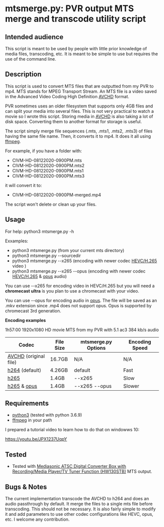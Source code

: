 # mtsmerge.py: PVR output MTS merge and transcode utility script

## Intended audience 
This script is meant to be used by people with little prior knowledge of media files, transcoding, etc. It is meant to be simple to use but requires the use of the command line.

## Description
This script is used to convert MTS files that are outputted from my PVR to mp4. MTS stands for MPEG Transport Stream. An MTS file is a video saved in the Advanced Video Coding High Definition [AVCHD](https://en.wikipedia.org/wiki/AVCHD) format. 

PVR sometimes uses an older filesystem that supports only 4GB files and can split your media into several files. This is not very practical to watch a movie so I wrote this script. Storing media in [AVCHD](https://en.wikipedia.org/wiki/AVCHD) is also taking a lot of disk space. Converting them to another format for storage is useful.

The script simply merge file sequences (.mts, .mts1, .mts2, .mts3) of files having the same file name. Then, it converts it to mp4. It does it all using [ffmpeg](https://ffmpeg.org/). 

For example, if you have a folder with:

* CIVM-HD-08122020-0900PM.mts   
* CIVM-HD-08122020-0900PM.mts2
* CIVM-HD-08122020-0900PM.mts1 
* CIVM-HD-08122020-0900PM.mts3

it will convert it to:
* CIVM-HD-08122020-0900PM-merged.mp4

The script won't delete or clean up your files.

## Usage

For help:
python3 mtsmerge.py -h

Exxamples:
* python3 mtsmerge.py (from your current mts directory)
* python3 mtsmerge.py --sourcedir <media folder> 
* python3 mtsmerge.py --x265 (encoding with newer codec [HEVC/H.265](https://en.wikipedia.org/wiki/High_Efficiency_Video_Coding) video )
* python3 mtsmerge.py --x265 --opus (encoding with newer codec [HEVC/H.265](https://en.wikipedia.org/wiki/High_Efficiency_Video_Coding) & [opus](https://opus-codec.org/) audio)

You can use --x265 for encoding video in HEVC/H.265 but you will need a **chromecast ultra** is you plan to use a chromecast with your video.

You can use --opus for encoding audio in [opus](https://opus-codec.org/). The file will be saved as an .mkv extension since .mp4 does not support opus. Opus is supported by chromecast 3rd generation.

**Encoding examples**

1h57:00 1920x1080 HD movie MTS from my PVR with 5.1 ac3 384 kb/s audio

| Codec | File Size | mtsmerge.py Options | Encoding Speed |
--- | --- | --- | --- |
| [AVCHD](https://en.wikipedia.org/wiki/AVCHD) (original file) | 16.7GB | N/A | N/A
| [h264](https://en.wikipedia.org/wiki/Advanced_Video_Coding) (default) | 4.26GB | default | Fast |
| [h265](https://en.wikipedia.org/wiki/High_Efficiency_Video_Coding)  | 1.4GB | --x265 | Slow |
| [h265](https://en.wikipedia.org/wiki/High_Efficiency_Video_Coding) & [opus](https://opus-codec.org/)  | 1.4GB | --x265 --opus | Slower |

## Requirements
* [python3](https://www.python.org/) (tested with python 3.6.9)
* [ffmpeg](https://ffmpeg.org/) in your path

I prepared a tutorial video to learn how to do that on windowws 10:

https://youtu.be/JPX1237UqpY

## Tested
* Tested with [Mediasonic ATSC Digital Converter Box with Recording/Media Player/TV Tuner Function (HW130STB)](https://www.amazon.ca/-/fr/gp/product/B01EW098XS/ref=ppx_yo_dt_b_search_asin_title?ie=UTF8&psc=1) MTS output.

## Bugs & Notes

The current implementation transcode the AVCHD to h264 and does an audio passthrough by default. It merge the files to a single mts file before transcoding. This should not be necessary. It is also fairly simple to modify it and add parameters to use other codec configurations like HEVC, opus, etc. I welcome any contribution. 



